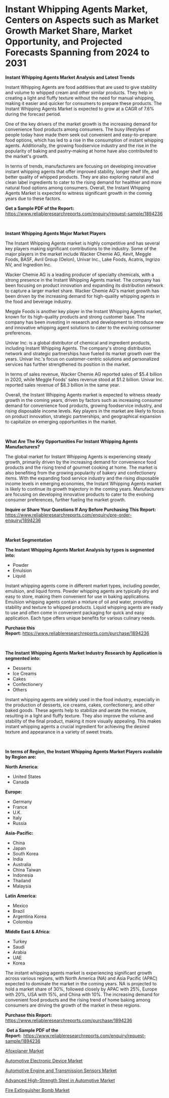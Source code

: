 <p><h1>Instant Whipping Agents Market, Centers on Aspects such as Market Growth Market Share, Market Opportunity, and Projected Forecasts Spanning from 2024 to 2031</h1></p><p><strong>Instant Whipping Agents Market Analysis and Latest Trends</strong></p>
<p><p>Instant Whipping Agents are food additives that are used to give stability and volume to whipped cream and other similar products. They help in creating a light and fluffy texture without the need for manual whipping, making it easier and quicker for consumers to prepare these products. The Instant Whipping Agents Market is expected to grow at a CAGR of 7.6% during the forecast period.</p><p>One of the key drivers of the market growth is the increasing demand for convenience food products among consumers. The busy lifestyles of people today have made them seek out convenient and easy-to-prepare food options, which has led to a rise in the consumption of instant whipping agents. Additionally, the growing foodservice industry and the rise in the popularity of baking and pastry-making at home have also contributed to the market's growth.</p><p>In terms of trends, manufacturers are focusing on developing innovative instant whipping agents that offer improved stability, longer shelf life, and better quality of whipped products. They are also exploring natural and clean label ingredients to cater to the rising demand for healthier and more natural food options among consumers. Overall, the Instant Whipping Agents Market is expected to witness significant growth in the coming years due to these factors.</p></p>
<p><strong>Get a Sample PDF of the Report:&nbsp;</strong> <a href="https://www.reliableresearchreports.com/enquiry/request-sample/1894236">https://www.reliableresearchreports.com/enquiry/request-sample/1894236</a></p>
<p>&nbsp;</p>
<p><strong>Instant Whipping Agents Major Market Players</strong></p>
<p><p>The Instant Whipping Agents market is highly competitive and has several key players making significant contributions to the industry. Some of the major players in the market include Wacker Chemie AG, Kevit, Meggle Foods, BASF, Avril Group (Oelon), Univar Inc., Lake Foods, Acatris, Ingrizo NV, and Ingredion Inc.</p><p>Wacker Chemie AG is a leading producer of specialty chemicals, with a strong presence in the Instant Whipping Agents market. The company has been focusing on product innovation and expanding its distribution network to capture a larger market share. Wacker Chemie AG's market growth has been driven by the increasing demand for high-quality whipping agents in the food and beverage industry.</p><p>Meggle Foods is another key player in the Instant Whipping Agents market, known for its high-quality products and strong customer base. The company has been investing in research and development to introduce new and innovative whipping agent solutions to cater to the evolving consumer preferences.</p><p>Univar Inc. is a global distributor of chemical and ingredient products, including Instant Whipping Agents. The company's strong distribution network and strategic partnerships have fueled its market growth over the years. Univar Inc.'s focus on customer-centric solutions and personalized services has further strengthened its position in the market.</p><p>In terms of sales revenue, Wacker Chemie AG reported sales of $5.4 billion in 2020, while Meggle Foods' sales revenue stood at $1.2 billion. Univar Inc. reported sales revenue of $8.3 billion in the same year.</p><p>Overall, the Instant Whipping Agents market is expected to witness steady growth in the coming years, driven by factors such as increasing consumer demand for convenience food products, growing foodservice industry, and rising disposable income levels. Key players in the market are likely to focus on product innovation, strategic partnerships, and geographical expansion to capitalize on emerging opportunities in the market.</p></p>
<p>&nbsp;</p>
<p><strong>What Are The Key Opportunities For Instant Whipping Agents Manufacturers?</strong></p>
<p><p>The global market for Instant Whipping Agents is experiencing steady growth, primarily driven by the increasing demand for convenience food products and the rising trend of gourmet cooking at home. The market is also benefiting from the growing popularity of bakery and confectionery items. With the expanding food service industry and the rising disposable income levels in emerging economies, the Instant Whipping Agents market is likely to continue its growth trajectory in the coming years. Manufacturers are focusing on developing innovative products to cater to the evolving consumer preferences, further fueling the market growth.</p></p>
<p><strong>Inquire or Share Your Questions If Any Before Purchasing This Report:</strong> <a href="https://www.reliableresearchreports.com/enquiry/pre-order-enquiry/1894236">https://www.reliableresearchreports.com/enquiry/pre-order-enquiry/1894236</a></p>
<p>&nbsp;</p>
<p><strong>Market Segmentation</strong></p>
<p><strong>The Instant Whipping Agents Market Analysis by types is segmented into:</strong></p>
<p><ul><li>Powder</li><li>Emulsion</li><li>Liquid</li></ul></p>
<p><p>Instant whipping agents come in different market types, including powder, emulsion, and liquid forms. Powder whipping agents are typically dry and easy to store, making them convenient for use in baking applications. Emulsion whipping agents contain a mixture of oil and water, providing stability and texture to whipped products. Liquid whipping agents are ready to use and often come in convenient packaging for quick and easy application. Each type offers unique benefits for various culinary needs.</p></p>
<p><strong>Purchase this Report:&nbsp;</strong><a href="https://www.reliableresearchreports.com/purchase/1894236">https://www.reliableresearchreports.com/purchase/1894236</a></p>
<p>&nbsp;</p>
<p><strong>The Instant Whipping Agents Market Industry Research by Application is segmented into:</strong></p>
<p><ul><li>Desserts</li><li>Ice Creams</li><li>Cakes</li><li>Confectionery</li><li>Others</li></ul></p>
<p><p>Instant whipping agents are widely used in the food industry, especially in the production of desserts, ice creams, cakes, confectionery, and other baked goods. These agents help to stabilize and aerate the mixture, resulting in a light and fluffy texture. They also improve the volume and stability of the final product, making it more visually appealing. This makes instant whipping agents a crucial ingredient for achieving the desired texture and appearance in a variety of sweet treats.</p></p>
<p>&nbsp;</p>
<p><strong>In terms of Region, the Instant Whipping Agents Market Players available by Region are:</strong></p>
<p>
    <p> <strong> North America: </strong>
        <ul>
            <li>United States</li>
            <li>Canada</li>
        </ul>
        </p> 
    <p> <strong> Europe: </strong>
        <ul>
            <li>Germany</li>
            <li>France</li>
            <li>U.K.</li>
            <li>Italy</li>
            <li>Russia</li>
        </ul>
        </p> 
    <p> <strong> Asia-Pacific: </strong>
        <ul>
            <li>China</li>
            <li>Japan</li>
            <li>South Korea</li>
            <li>India</li>
            <li>Australia</li>
            <li>China Taiwan</li>
            <li>Indonesia</li>
            <li>Thailand</li>
            <li>Malaysia</li>
        </ul>
        </p> 
    <p> <strong> Latin America: </strong>
        <ul>
            <li>Mexico</li>
            <li>Brazil</li>
            <li>Argentina Korea</li>
            <li>Colombia</li>
        </ul>
        </p> 
    <p> <strong> Middle East & Africa: </strong>
        <ul>
            <li>Turkey</li>
            <li>Saudi</li>
            <li>Arabia</li>
            <li>UAE</li>
            <li>Korea</li>
        </ul>
    </p>
    </p>
<p><p>The instant whipping agents market is experiencing significant growth across various regions, with North America (NA) and Asia Pacific (APAC) expected to dominate the market in the coming years. NA is projected to hold a market share of 30%, followed closely by APAC with 25%, Europe with 20%, USA with 15%, and China with 10%. The increasing demand for convenient food products and the rising trend of home baking among consumers are driving the growth of the market in these regions.</p></p>
<p><strong>Purchase this Report: </strong><a href="https://www.reliableresearchreports.com/purchase/1894236">https://www.reliableresearchreports.com/purchase/1894236</a></p>
<p>&nbsp;<strong>Get a Sample PDF of the Report:&nbsp;&nbsp;</strong><a href="https://www.reliableresearchreports.com/enquiry/request-sample/1894236">https://www.reliableresearchreports.com/enquiry/request-sample/1894236</a></p>
<p><strong></strong></p>
<p><p><a href="https://view.publitas.com/reportprime-1/afoxolaner-market-size-growth-outlook-from-2024-to-2031-projecting-at-markets-trends-analysis-by-application-regional-outlook-and-revenue/">Afoxolaner Market</a></p><p><a href="https://gamy-alyssum-396.notion.site/Decoding-the-Automotive-Electronic-Device-Market-A-Deep-Dive-into-the-Latest-Market-Trends-Market--e19117fa231a435f9433a7ef947ef045">Automotive Electronic Device Market</a></p><p><a href="https://fearless-okapi-6c8.notion.site/Automotive-Engine-and-Transmission-Sensors-Market-Size-Growth-and-Forecast-from-2024-2031-7891151239ad4fcdb0e4e7d10b63b73d">Automotive Engine and Transmission Sensors Market</a></p><p><a href="https://poised-avenue-46d.notion.site/Advanced-High-Strength-Steel-in-Automotive-Market-Share-Market-New-Trends-Analysis-Report-By-Type--d18bddd6f1194384affc918f7a412303">Advanced High-Strength Steel in Automotive Market</a></p><p><a href="https://view.publitas.com/reportprime-1/fire-extinguisher-bomb-market-size-market-share-and-global-market-analysis-report-2024-2031/">Fire Extinguisher Bomb Market</a></p></p>